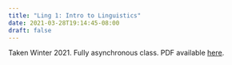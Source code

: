 ```yaml
---
title: "Ling 1: Intro to Linguistics"
date: 2021-03-28T19:14:45-08:00
draft: false
---
```


Taken Winter 2021. Fully asynchronous class. PDF available [here](/notes/ling-1.pdf). 
